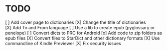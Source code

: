 # TODO
[ ] Add cover page to dictionaries
[X] Change the title of dictionaries		
[X] Add To and From language
[ ] Use a lib to create epub (pyglossary or penelope)
[ ] Convert dicts to PRC for Android
[x] Add code to zip folders as epub files
[X] Convert files to StarDict and other dictionary formats
[X] Use commandline of Kindle Previewer
[X] Fix security issues
